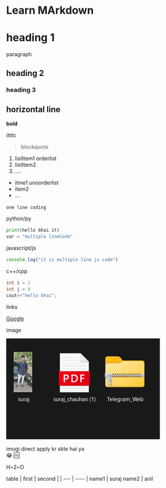 # Learn MArkdown


# heading 1
 paragraph

## heading 2

### heading 3

horizontal line 
--- 

**bold**

*ittlic*

> blockquote 

1. listItem1 orderlist
2. listItem2 
3. ....

- itme1 unoorderlist
- item2 
- ...

`one line coding`

python/py
```py
print(hello bhai it)
var = "multiple lineCode"

```
javascript/js

```js
console.log("it is multiple line js code")

```
c++/cpp

```cpp
int i = 2
int j = 4
cout<<"hello bhai";


```
links

[Google](https://google.com)

image

![cat's image](./imgj.png)


<!-- comment -->

imogi direct apply kr skte hai ya   
:joy:
:cool:

H~2~O


table
| first | second |
| --- | ---- |
  name1 | suraj
  name2 | anil

